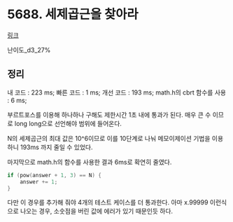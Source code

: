 # 5688. 세제곱근을 찾아라

[링크](https://swexpertacademy.com/main/code/problem/problemDetail.do?contestProbId=AWXVyCaKugQDFAUo&categoryId=AWXVyCaKugQDFAUo&categoryType=CODE)

난이도\_d3_27%

## 정리

내 코드 : 223 ms;
빠른 코드 : 1 ms;
개선 코드 : 193 ms;
math.h의 cbrt 함수를 사용 : 6 ms;

부르트포스를 이용해 하나하나 구해도 제한시간 1초 내에 통과가 된다.
매우 큰 수 이므로 long long으로 선언해야 범위에 들어온다.

N의 세제곱근의 최대 값은 10^6이므로 이를 10단계로 나눠 메모이제이션 기법을 이용하니 193ms 까지 줄일 수 있었다.

마지막으로 math.h의 함수를 사용한 결과 6ms로 확연히 줄였다.

```cpp
if (pow(answer + 1, 3) == N) {
    answer += 1;
}
```

다만 이 경우를 추가해 줘야 4개의 테스트 케이스를 더 통과한다.
아마 x.99999 이런식으로 나오는 경우, 소숫점을 버린 값에 에러가 있기 때문인듯 하다.
